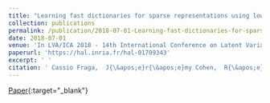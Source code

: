 ```yaml
---
title: "Learning fast dictionaries for sparse representations using low-rank tensor decompositions"
collection: publications
permalink: /publication/2018-07-01-Learning-fast-dictionaries-for-sparse-representations-using-low-rank-tensor-decompositions
date: 2018-07-01
venue: 'In LVA/ICA 2018 - 14th International Conference on Latent Variable Analysis and Signal Separation'
paperurl: 'https://hal.inria.fr/hal-01709343'
excerpt: ' '
citation: ' Cassio Fraga,  J{\&apos;e}r{\&apos;e}my Cohen,  R{\&apos;e}mi Gribonval, &quot;Learning fast dictionaries for sparse representations using low-rank tensor decompositions.&quot; In LVA/ICA 2018 - 14th International Conference on Latent Variable Analysis and Signal Separation, 2018.'
---
```

[<span><i class="fas fa-fw fa-file-pdf"></i></span> Paper](https://hal.inria.fr/hal-01709343){:target="_blank"} 
